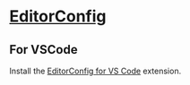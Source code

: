 # [EditorConfig](https://editorconfig.org/)

## For VSCode

Install the [EditorConfig for VS Code](https://marketplace.visualstudio.com/items?itemName=EditorConfig.EditorConfig) extension.
